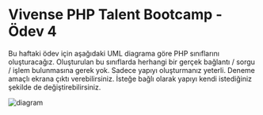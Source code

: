 # Vivense PHP Talent Bootcamp - Ödev 4

Bu haftaki ödev için aşağıdaki UML diagrama göre PHP sınıflarını oluşturacağız. Oluşturulan bu sınıflarda herhangi bir gerçek bağlantı / sorgu / işlem bulunmasına gerek yok. Sadece yapıyı oluşturmanız yeterli. Deneme amaçlı ekrana çıktı verebilirsiniz. İsteğe bağlı olarak yapıyı kendi istediğiniz şekilde de değiştirebilirsiniz.

![diagram](https://github.com/php-bootcamp/odev4/blob/master/diagram.jpg?raw=true)
